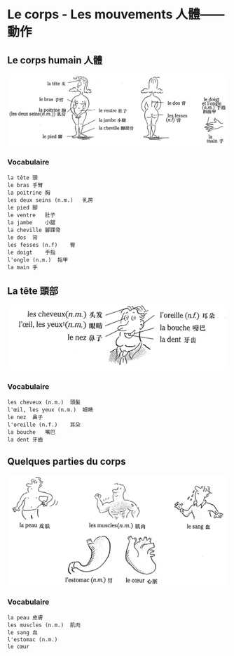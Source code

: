 # Le corps - Les mouvements 人體——動作

## Le corps humain 人體

![image-20210713141304438](../images/image-20210713141304438.png)

### Vocabulaire

```
la tête	頭
le bras	手臂
la poitrine	胸
les deux seins (n.m.)	乳房
le pied	腳
le ventre	肚子
la jambe	小腿
la cheville	腳踝骨
le dos	背
les fesses (n.f)	臀
le doigt	手指
l'ongle (n.m.)	指甲
la main	手
```

## La tête 頭部

![image-20210713142352393](../images/image-20210713142352393.png)

### Vocabulaire

```
les cheveux (n.m.)	頭髮
l'œil, les yeux (n.m.)	眼睛
le nez	鼻子
l'oreille (n.f.)	耳朵
la bouche	嘴巴
la dent	牙齒
```

## Quelques parties du corps

![image-20210713143418469](../images/image-20210713143418469.png)

### Vocabulaire

```
la peau	皮膚
les muscles (n.m.)	肌肉
le sang	血
l'estomac (n.m.)	 
le cœur	
```

